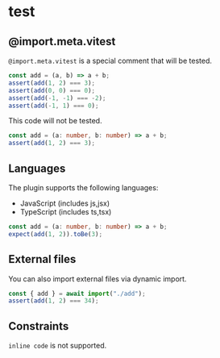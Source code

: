 # test

## @import.meta.vitest

`@import.meta.vitest` is a special comment that will be tested.

<!-- @import.meta.vitest -->
```js
const add = (a, b) => a + b;
assert(add(1, 2) === 3);
assert(add(0, 0) === 0);
assert(add(-1, -1) === -2);
assert(add(-1, 1) === 0);
```

This code will not be tested.

```ts
const add = (a: number, b: number) => a + b;
assert(add(1, 2) === 3);
```

## Languages

The plugin supports the following languages:

- JavaScript (includes js,jsx)
- TypeScript (includes ts,tsx)

<!-- @import.meta.vitest -->
```ts
const add = (a: number, b: number) => a + b;
expect(add(1, 2)).toBe(3);
```

## External files

You can also import external files via dynamic import.

<!-- @import.meta.vitest -->
```js
const { add } = await import("./add");
assert(add(1, 2) === 34);
```

## Constraints

<!-- @import.meta.vitest -->
`inline code` is not supported.
